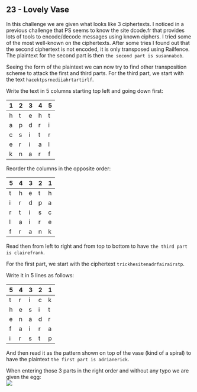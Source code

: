 23 - Lovely Vase
----------------
In this challenge we are given what looks like 3 ciphertexts. I noticed in a previous challenge that PS seems to know the site dcode.fr that provides lots of tools to encode/decode messages using known ciphers. I tried some of the most well-known on the ciphertexts. After some tries I found out that the second ciphertext is not encoded, it is only transposed using Railfence. The plaintext for the second part is then `the second part is susannabob`.

Seeing the form of the plaintext we can now try to find other transposition scheme to attack the first and third parts. For the third part, we start with the text `hacektpsrnediiahrtartirlf`.

Write the text in 5 columns starting top left and going down first:

| 1 | 2 | 3 | 4 | 5 |
| - | - | - | - | - |
| h | t | e | h | t |
| a | p | d | r | i |
| c | s | i | t | r |
| e | r | i | a | l |
| k | n | a | r | f |

Reorder the columns in the opposite order:

| 5 | 4 | 3 | 2 | 1 |
| - | - | - | - | - |
| t | h | e | t | h |
| i | r | d | p | a |
| r | t | i | s | c |
| l | a | i | r | e |
| f | r | a | n | k |

Read then from left to right and from top to bottom to have `the third part is clairefrank`.

For the first part, we start with the ciphertext `trickhesitenadrfairairstp`.

Write it in 5 lines as follows:

| 5 | 4 | 3 | 2 | 1 |
| - | - | - | - | - |
| t | r | i | c | k |
| h | e | s | i | t |
| e | n | a | d | r |
| f | a | i | r | a |
| i | r | s | t | p |

And then read it as the pattern shown on top of the vase (kind of a spiral) to have the plaintext `the first part is adrianerick`.

When entering those 3 parts in the right order and without any typo we are given the egg:  
![](./23/egg23.png)
